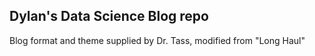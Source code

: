 ## Dylan's Data Science Blog repo

Blog format and theme supplied by Dr. Tass, modified from "Long Haul"